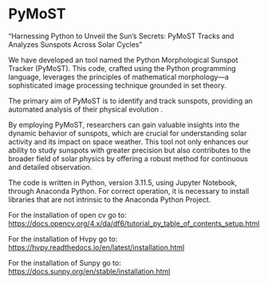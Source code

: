 # PyMoST
“Harnessing Python to Unveil the Sun’s Secrets: PyMoST Tracks and Analyzes Sunspots Across Solar Cycles”

We have developed an tool named the Python Morphological Sunspot Tracker (PyMoST). This code, crafted using the Python programming language, leverages the principles of mathematical morphology—a sophisticated image processing technique grounded in set theory.

The primary aim of PyMoST is to identify and track sunspots, providing an automated analysis of their physical evolution .

By employing PyMoST, researchers can gain valuable insights into the dynamic behavior of sunspots, which are crucial for understanding solar activity and its impact on space weather. This tool not only enhances our ability to study sunspots with greater precision but also contributes to the broader field of solar physics by offering a robust method for continuous and detailed observation.

The code is written in Python, version 3.11.5, using Jupyter Notebook, through Anaconda Python. For correct operation, it is necessary to install libraries that are not intrinsic to the Anaconda Python Project.

For the installation of open cv go to: https://docs.opencv.org/4.x/da/df6/tutorial_py_table_of_contents_setup.html

For the installation of Hvpy go to: https://hvpy.readthedocs.io/en/latest/installation.html

For the installation of Sunpy go to: https://docs.sunpy.org/en/stable/installation.html

